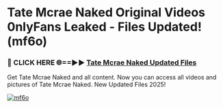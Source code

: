 # Tate Mcrae Naked Original Videos 0nlyFans Leaked - Files Updated! (mf6o)

<h3>🔴 CLICK HERE 🌐==►► <a href="https://tinyurl.com/up5wt9bj" rel="nofollow">Tate Mcrae Naked Updated Files</a></h3>

Get Tate Mcrae Naked and all content. Now you can access all videos and pictures of Tate Mcrae Naked. New Updated Files 2025!

[![mf6o](https://i.imgur.com/ABiUzMV.gif)](https://tinyurl.com/up5wt9bj)

